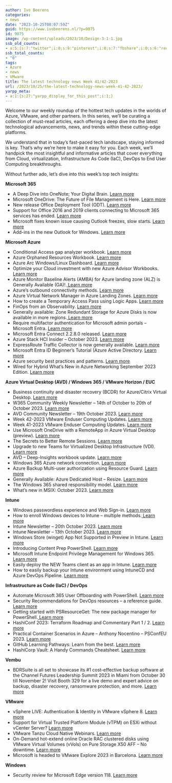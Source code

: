 ```yaml
---
author: Ivo Beerens
categories:
- news
date: "2023-10-25T08:07:59Z"
guid: https://www.ivobeerens.nl/?p=9075
id: 9075
image: /wp-content/uploads/2023/10/Design-3-1-1.jpg
ssb_old_counts:
- a:5:{s:7:"twitter";i:0;s:9:"pinterest";i:0;s:7:"fbshare";i:0;s:6:"reddit";i:0;s:6:"tumblr";N;}
ssb_total_counts:
- "0"
tags:
- Azure
- news
- VMware
title: The latest technology news Week 41/42-2023
url: /2023/10/25/the-latest-technology-news-week-41-42-2023/
yarpp_meta:
- a:1:{s:27:"yarpp_display_for_this_post";i:1;}
---
```


Welcome to our weekly roundup of the hottest tech updates in the worlds of Azure, VMware, and other partners. In this series, we’ll be curating a collection of must-read articles, each offering a deep dive into the latest technological advancements, news, and trends within these cutting-edge platforms.

We understand that in today’s fast-paced tech landscape, staying informed is key. That’s why we’re here to make it easy for you. Each week, we’ll handpick the most insightful and informative articles that cover everything from Cloud, virtualization, Infrastructure As Code (IaC), DevOps to End User Computing breakthroughs.

Without further ado, let’s dive into this week’s top tech insights:

**Microsoft 365**

- A Deep Dive into OneNote; Your Digital Brain. [Learn more](https://youtu.be/RPbOQl6H7BE?si=IB6SszWqpKEAyFEF)
- Microsoft OneDrive: The Future of File Management is Here. [Learn more](https://www.youtube.com/watch?v=VqnF1TTkKV0)
- New release Office Deployment Tool (ODT). [Learn more](https://www.microsoft.com/en-us/download/details.aspx?id=49117)
- Support for Office 2016 and 2019 clients connecting to Microsoft 365 services has ended. [Learn more](https://techcommunity.microsoft.com/t5/office-end-of-support-blog/important-office-end-of-support-reminders/ba-p/3956142)
- Microsoft fixes known issue causing Outlook freezes, slow starts. [Learn more](https://www.bleepingcomputer.com/news/microsoft/microsoft-fixes-known-issue-causing-outlook-freezes-slow-starts/)
- Add-ins in the new Outlook for Windows. [Learn more](https://techcommunity.microsoft.com/t5/outlook-blog/add-ins-in-the-new-outlook-for-windows/ba-p/3954388)

**Microsoft Azure**

- Conditional Access gap analyzer workbook. [Learn more](https://learn.microsoft.com/en-us/azure/active-directory/reports-monitoring/workbook-conditional-access-gap-analyzer)
- Azure Orphaned Resources Workbook. [Learn more](https://github.com/dolevshor/azure-orphan-resources#azure-orphaned-resources-v20)
- Azure Arc Windows/Linux Dashboard. [Learn more](https://github.com/weeyin83/Azure-Arc-Windows-Linux-Dashboard)
- Optimize your Cloud investment with new Azure Advisor Workbooks.[ Learn more](https://techcommunity.microsoft.com/t5/azure-governance-and-management/optimize-your-cloud-investment-with-new-azure-advisor-workbooks/ba-p/3950911?WT.mc_id=DT-MVP-5001664)
- Azure Monitor Baseline Alerts (AMBA) for Azure landing zone (ALZ) is Generally Available (GA)!.[ Learn more](https://techcommunity.microsoft.com/t5/azure-governance-and-management/azure-monitor-baseline-alerts-amba-for-azure-landing-zone-alz-is/ba-p/3936951)
- Azure’s outbound connectivity methods. [Learn more](https://learn.microsoft.com/en-us/azure/load-balancer/load-balancer-outbound-connections#scenarios)
- Azure Virtual Network Manager in Azure Landing Zones. [Learn more](https://learn.microsoft.com/en-us/azure/cloud-adoption-framework/ready/azure-best-practices/define-an-azure-network-topology#azure-virtual-network-manager-in-azure-landing-zones)
- How to create a Temporary Access Pass using Logic Apps. [Learn more](https://janbakker.tech/how-to-create-a-temporary-access-pass-using-logic-apps/)
- FinOps from an Observability. [Learn more](https://youtu.be/oD-SJtaitdM?si=YycdqmKirqEo5VlC)
- Generally available: Zone Redundant Storage for Azure Disks is now available in more regions.[ Learn more](https://azure.microsoft.com/en-us/updates/generally-available-zone-redundant-storage-for-azure-disks-is-now-available-in-norway-east-uae-north-regions/)
- Require multifactor authentication for Microsoft admin portals – Microsoft Entra. [Learn more](https://learn.microsoft.com/en-us/azure/active-directory/conditional-access/how-to-policy-mfa-admin-portals#create-a-conditional-access-policy)
- Microsoft Entra Connect 2.2.8.0 released. [Learn more](https://learn.microsoft.com/en-us/azure/active-directory/hybrid/connect/reference-connect-version-history)
- Azure Stack HCI Insider – October 2023. [Learn more](https://www.linkedin.com/pulse/azure-stack-hci-insider-october-2023-darryl-van-der-peijl-h5rpe%3FtrackingId=kkH%252BtEg2SgCv3%252Bzkvh6vXw%253D%253D/?trackingId=kkH%2BtEg2SgCv3%2Bzkvh6vXw%3D%3D)
- ExpressRoute Traffic Collector is now generally available. [Learn more](https://azure.microsoft.com/en-ca/updates/expressroute-traffic-collector-is-now-generally-available/?wt.mc_id=AZ-MVP-5000436)
- Microsoft Entra ID Beginner’s Tutorial (Azure Active Directory. [Learn more](https://techcommunity.microsoft.com/t5/microsoft-mechanics-blog/microsoft-entra-id-beginner-s-tutorial-azure-active-directory/ba-p/3957514)
- Azure security best practices and patterns. [Learn more](https://learn.microsoft.com/en-us/azure/security/fundamentals/best-practices-and-patterns)
- Wired for Hybrid What’s New in Azure Networking September 2023 Edition. [Learn more](https://techcommunity.microsoft.com/t5/itops-talk-blog/wired-for-hybrid-what-s-new-in-azure-networking-september-2023/ba-p/3956437)

**Azure Virtual Desktop (AVD) / Windows 365 / VMware Horizon / EUC**

- Business continuity and disaster recovery (BCDR) for Azure/Citrix Virtual Desktop. [Learn more](https://youtu.be/kkNP89gQvlw?si=x4-aWny3oGT0Wtd3)
- W365 Community Weekly Newsletter – 14th of October to 20th of October 2023. [Learn more](https://w365community.com/weekly-newsletter-14th-of-october-to-20th-of-october-2023)
- AVD Community Newsletter – 19th October 2023. [Learn more](https://avdcommunity.com/avd-community-newsletter-19th-october-2023/)
- Week 42-2023 VMware Enduser Computing Updates. [Learn more](https://juliuslienemann.wordpress.com/2023/10/20/week-42-2023-vmware-enduser-computing-updates/)
- Week 41-2023 VMware Enduser Computing Updates. [Learn more](https://juliuslienemann.wordpress.com/2023/10/13/week-41-2023-vmware-enduser-computing-updates/)
- Use Microsoft OneDrive with a RemoteApp in Azure Virtual Desktop (preview). [Learn more](https://learn.microsoft.com/en-us/azure/virtual-desktop/onedrive-remoteapp)
- The Secrets to Better Remote Sessions. [Learn more](https://youtu.be/eyQGysNqDQE?si=mxVuSGWfh6oNUy3l)
- Upgrade to new Teams for Virtualized Desktop Infrastructure (VDI). [Learn more](https://learn.microsoft.com/en-us/microsoftteams/new-teams-vdi-requirements-deploy)
- AVD – Deep-Insights workbook update. [Learn more](https://blog.itprocloud.de/AVD-Azure-Virtual-Desktop-Error-Drill-Down-Workbook/)
- Windows 365 Azure network connection. [Learn more](https://learn.microsoft.com/en-us/azure/architecture/guide/virtual-desktop/windows-365-azure-network-connection)
- Azure Backup Multi-user authorization using Resource Guard. [Learn more](https://learn.microsoft.com/en-us/azure/backup/multi-user-authorization-concept?tabs=backup-vault)
- Generally Available: Azure Dedicated Host – Resize. [Learn more](https://azure.microsoft.com/en-us/updates/ga-azure-dedicated-host-resize/)
- The Windows 365 shared responsibility model. [Learn more](https://learn.microsoft.com/en-us/azure/architecture/guide/virtual-desktop/windows-365-azure-network-connection)
- What’s new in MSIX: October 2023. [Learn more](https://techcommunity.microsoft.com/t5/windows-it-pro-blog/what-s-new-in-msix-october-2023/ba-p/3958330)

**Intune**

- Windows passwordless experience and Web Sign-in. [Learn more](https://mikemdm.de/2023/10/22/windows-passwordless-experience-and-web-sign-in/)
- How to enroll Windows devices to Intune – multiple methods.[ Learn more](https://youtu.be/YNgEuG9bJOs?si=_LhEeX-nOscVsCmd)
- Intune Newsletter – 20th October 2023. [Learn more](https://andrewstaylor.com/2023/10/20/intune-newsletter-20th-october-2023/)
- Intune Newsletter – 13th October 2023. [Learn more](https://andrewstaylor.com/2023/10/13/intune-newsletter-13th-october-2023/)
- Windows Store (winget) App Not Supported in Preview in Intune. [Learn more](https://rozemuller.com/windows-store-app-not-supported-in-preview-in-intune/)
- Introducing Content Prep PowerShell. [Learn more](https://svrooij.io/2023/10/19/open-source-intune-content-prep/?source=LinkedIn)
- Microsoft Intune Endpoint Privilege Management for Windows 365. [Learn more](https://techcommunity.microsoft.com/t5/microsoft-intune-blog/microsoft-intune-endpoint-privilege-management-for-windows-365/ba-p/3955940)
- Easily deploy the NEW Teams client as an app in Intune. [Learn more](https://www.linkedin.com/pulse/easily-deploy-new-teams-client-app-intune-arno-van-dijk%3FtrackingId=HWgQCnR%252BQyCBC7352zysdw%253D%253D/?trackingId=HWgQCnR%2BQyCBC7352zysdw%3D%3D)
- How to easily backup your Intune environment using IntuneCD and Azure DevOps Pipeline. [Learn more](https://doitpsway.com/how-to-easily-backup-your-intune-environment-using-intunecd-and-azure-devops-pipeline)

**Infrastructure as Code (IaC) / DevOps**

- Automate Microsoft 365 User Offboarding with PowerShell. [Learn more](https://blog.admindroid.com/automate-microsoft-365-user-offboarding-with-powershell/)
- Security Recommendations for DevOps resources – a reference guide. [Learn more](https://learn.microsoft.com/en-us/azure/defender-for-cloud/recommendations-reference-devops)
- Getting started with PSResourceGet: The new package manager for PowerShell.[ Learn more](https://medium.com/@gijsreijn/getting-started-with-psresourceget-the-new-package-manager-for-powershell-84e4413d94e3)
- HashiConf 2023: Terraform Roadmap and Commentary Part 1 / 2. [Learn more](https://www.youtube.com/watch?v=AKpOs0L4fSk)
- Practical Container Scenarios in Azure – Anthony Nocentino – PSConfEU 2023. [Learn more](https://youtu.be/mfR0DKUo-bA?si=lgx9JK3HE3Sp1Vhc)
- GitHub Learning Pathways: Learn from the best. [Learn more](https://github.blog/2023-09-28-github-learning-pathways-learn-from-the-best/)
- HashiCorp Vault: A Handy Commands Cheatsheet. [Learn more](https://www.rayheffer.com/assets/pdf/HashiCorp%20Vault%20Command%20Cheatsheet%20v0.1.pdf)

**Vembu**

- BDRSuite is all set to showcase its #1 cost-effective backup software at the Channel Futures Leadership Summit 2023 in Miami from October 30 till November 2! Visit Booth 329 for a live demo and expert advice on backup, disaster recovery, ransomware protection, and more. [Learn more](https://www.bdrsuite.com/events/)

**VMware**

- vSphere LIVE: Authentication &amp; Identity in VMware vSphere 8. [Learn more](https://www.youtube.com/watch?v=IQRMqrQopkc)
- Support for Virtual Trusted Platform Module (vTPM) on ESXi without vCenter Server? [Learn more](https://williamlam.com/2023/10/support-for-virtual-trusted-platform-module-vtpm-on-esxi-without-vcenter-server.html)
- VMware Tanzu Cloud Native Webinars. [Learn more](https://webinars.tanzu.dk/)
- On-Demand hot-extend online Oracle RAC clustered disks using VMware Virtual Volumes (vVols) on Pure Storage X50 AFF – No downtime. [Learn more](https://blogs.vmware.com/apps/2023/10/oracle-rac-hot-extend-disk-vvol-esxi802.html)
- Microsoft is headed to VMware Explore 2023 in Barcelona. [Learn more](https://techcommunity.microsoft.com/t5/azure-migration-and/microsoft-is-headed-to-vmware-explore-2023-in-barcelona/ba-p/3956456)

**Windows**

- Security review for Microsoft Edge version 118. [Learn more](https://techcommunity.microsoft.com/t5/microsoft-security-baselines/security-review-for-microsoft-edge-version-118/ba-p/3955123#M710)
